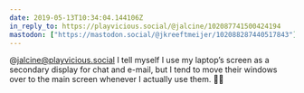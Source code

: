 ```yaml
---
date: 2019-05-13T10:34:04.144106Z
in_reply_to: https://playvicious.social/@jalcine/102087741500424194
mastodon: ["https://mastodon.social/@jkreeftmeijer/102088287440517843"]
---
```

@jalcine@playvicious.social I tell myself I use my laptop’s screen as a secondary display for chat and e-mail, but I tend to move their windows over to the main screen whenever I actually use them. 🤷‍♀️
